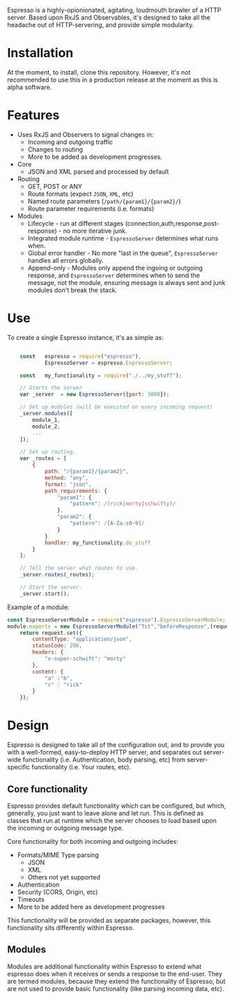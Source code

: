 
Espresso is a highly-opionionated, agitating, loudmouth brawler of a HTTP server. Based upon RxJS and Observables, it's designed to take all the headache out of HTTP-servering, and provide simple modularity.

# Installation #
At the moment, to install, clone this repository. However, it's not recommended to use this in a production release at the moment as this is alpha software. 

# Features # 
* Uses RxJS and Observers to signal changes in:
  * Incoming and outgoing traffic
  * Changes to routing
  * More to be added as development progresses.
* Core
  * JSON and XML parsed and processed by default 
* Routing
  * GET, POST or ANY
  * Route formats (expect `JSON`, `XML`, etc)
  * Named route parameters (`/path/{param1}/{param2}/`)
  * Route parameter requirements (i.e. formats)
* Modules
  * Lifecycle - run at different stages (connection,auth,response,post-response) - no more iterative junk. 
  * Integrated module runtime - `EspressoServer` determines what runs when.
  * Global error handler - No more "last in the queue", `EspressoServer` handles all errors globally. 
  * Append-only - Modules only append the ingoing or outgoing response, and `EspressoServer` determines when to send the message, not the module, ensuring message is always sent and junk modules don't break the stack.


# Use #
To create a single Espresso instance, it's as simple as:
```javascript

    const   espresso = require("espresso"),
            EspressoServer = espresso.EspressoServer;

    const   my_functionality = require("./../my_stuff");

    // Starts the server
    var _server  = new EspressoServer({port: 3000});

    // Set up modules (will be executed on every incoming request)
    _server.modules([
        module_1,
        module_2,
        ...
    ]);

    // Set up routing.
    var _routes = [
        {
            path: "/{param1}/{param2}",
            method: "any",
            format: "json",
            path_requirements: { 
                "param1": { 
                    "pattern": /(rick|morty|schwifty)/
                },
                "param2": { 
                    "pattern": /[A-Za-z0-9]/
                }
            }
            handler: my_functionality.do_stuff
        }
    ];

    // Tell the server what routes to use.
    _server.routes(_routes);

    // Start the server.
    _server.start();
```

Example of a module:
```javascript
const EspressoServerModule = require("espresso").EspressoServerModule;
module.exports = new EspressoServerModule("Tst","beforeResponse",(request)=>{
    return request.set({
        contentType: "application/json",
        statusCode: 200,
        headers: { 
            "x-super-schwift": "morty"
        },
        content: { 
            "a" :"b",
            "c" : "rick"
        }
    });
```

# Design #
Espresso is designed to take all of the configuration out, and to provide you with a well-formed, easy-to-deploy HTTP server, and separates out server-wide functionality (i.e. Authentication, body parsing, etc) from server-specific functionality (i.e. Your routes, etc).

## Core functionality ##
Espresso provides default functionality which can be configured, but which, generally, you just want to leave alone and let run. This is defined as classes that run at runtime which the server chooses to load based upon the incoming or outgoing message type. 

Core functionality for both incoming and outgoing includes:
  *  Formats/MIME Type parsing
        *  JSON
        *  XML
        *  Others not yet supported
  *  Authentication
  *  Security (CORS, Origin, etc)
  *  Timeouts
  *  More to be added here as development progresses

This functionality will be provided as separate packages, however, this functionality sits differently within Espresso. 

## Modules ##
Modules are additional functionality within Espresso to extend what espresso does when it receives or sends a response to the end-user. They are termed modules, because they extend the functionality of Espresso, but are not used to provide basic functionality (like parsing incoming data, etc).
